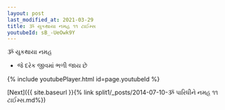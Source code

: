 ```yaml
---
layout: post
last_modified_at: 2021-03-29
title: ૐ યુકથાયા નમહ ૧૧ ટાઈમ્સ
youtubeId: sB_-UeOwk9Y
---
```

 
 
 ૐ યુકથાયા નમહ  
 
 -  જે દરેક જીવમાં ભળી જાય છે 
 
  
 
  
 
 
 
 
 
 


{% include youtubePlayer.html id=page.youtubeId %}
 
[Next]({{ site.baseurl }}{% link  split1/_posts/2014-07-10-ૐ પારિધીને નમહ ૧૧ ટાઈમ્સ.md%})
 
